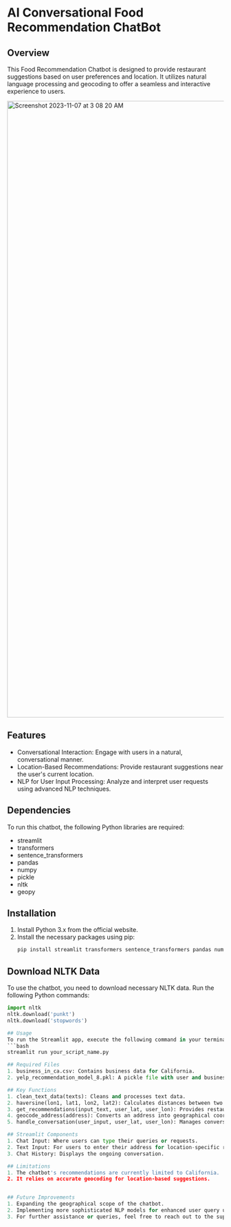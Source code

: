 # AI Conversational Food Recommendation ChatBot

## Overview
This Food Recommendation Chatbot is designed to provide restaurant suggestions based on user preferences and location. It utilizes natural language processing and geocoding to offer a seamless and interactive experience to users.

<img width="1431" alt="Screenshot 2023-11-07 at 3 08 20 AM" src="https://github.com/mrunmayee17/AI-Conversational-ChatBot/assets/48186569/d534e3d2-5842-48af-a180-cde9547ac069">


## Features
- Conversational Interaction: Engage with users in a natural, conversational manner.
- Location-Based Recommendations: Provide restaurant suggestions near the user's current location.
- NLP for User Input Processing: Analyze and interpret user requests using advanced NLP techniques.

## Dependencies
To run this chatbot, the following Python libraries are required:
- streamlit
- transformers
- sentence_transformers
- pandas
- numpy
- pickle
- nltk
- geopy

## Installation
1. Install Python 3.x from the official website.
2. Install the necessary packages using pip:
   ```bash
   pip install streamlit transformers sentence_transformers pandas numpy pickle nltk geopy

## Download NLTK Data
To use the chatbot, you need to download necessary NLTK data. Run the following Python commands:
```python
import nltk
nltk.download('punkt')
nltk.download('stopwords') 

## Usage
To run the Streamlit app, execute the following command in your terminal:
```bash
streamlit run your_script_name.py 

## Required Files
1. business_in_ca.csv: Contains business data for California.
2. yelp_recommendation_model_8.pkl: A pickle file with user and business embeddings.

## Key Functions
1. clean_text_data(texts): Cleans and processes text data.
2. haversine(lon1, lat1, lon2, lat2): Calculates distances between two geographical points.
3. get_recommendations(input_text, user_lat, user_lon): Provides restaurant recommendations.
4. geocode_address(address): Converts an address into geographical coordinates.
5. handle_conversation(user_input, user_lat, user_lon): Manages conversation logic and user interactions.

## Streamlit Components
1. Chat Input: Where users can type their queries or requests.
2. Text Input: For users to enter their address for location-specific recommendations.
3. Chat History: Displays the ongoing conversation.

## Limitations
1. The chatbot's recommendations are currently limited to California.
2. It relies on accurate geocoding for location-based suggestions.


## Future Improvements
1. Expanding the geographical scope of the chatbot.
2. Implementing more sophisticated NLP models for enhanced user query understanding.
3. For further assistance or queries, feel free to reach out to the support team or refer to the project documentation.
